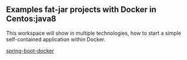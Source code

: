 ## Examples fat-jar projects with Docker in Centos:java8
This workspace will show in multiple technologies, how to start a simple self-contained application within Docker.

[spring-boot-docker](https://github.com/roncat/hellodocker/tree/master/spring-boot-docker)

